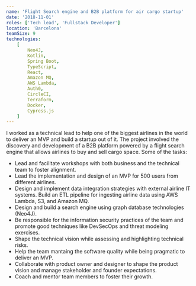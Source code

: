 ```yaml
---
name: 'Flight Search engine and B2B platform for air cargo startup'
date: '2018-11-01'
roles: ['Tech lead', 'Fullstack Developer']
location: 'Barcelona'
teamSize: 9
technologies:
    [
        Neo4J,
        Kotlin,
        Spring Boot,
        TypeScript,
        React,
        Amazon MQ,
        AWS Lambda,
        Auth0,
        CircleCI,
        Terraform,
        Docker,
        Cypress.js
    ]
---
```


I worked as a technical lead to help one of the biggest airlines in the world to deliver an MVP and build a startup out of it. The project involved the discovery and development of a B2B platform powered by a flight search engine that allows airlines to buy and sell cargo space. Some of the tasks:

-   Lead and facilitate workshops with both business and the technical team to foster alignment.
-   Lead the implementation and design of an MVP for 500 users from different airlines.
-   Design and implement data integration strategies with external airline IT systems. Build an ETL pipeline for ingesting airline data using AWS Lambda, S3, and Amazon MQ.
-   Design and build a search engine using graph database technologies (Neo4J).
-   Be responsible for the information security practices of the team and promote good techniques like DevSecOps and threat modeling exercises.
-   Shape the technical vision while assessing and highlighting technical risks.
-   Help the team mantaing the software quality while being pragmatic to deliver an MVP.
-   Collaborate with product owner and designer to shape the product vision and manage stakeholder and founder expectations.
-   Coach and mentor team members to foster their growth.
